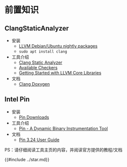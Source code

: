 # 前置知识

## ClangStaticAnalyzer

- 安装
  - [LLVM Debian/Ubuntu nightly packages](https://apt.llvm.org)
  - `sudo apt install clang`
- 工具介绍
  - [Clang Static Analyzer](https://clang-analyzer.llvm.org)
  - [Available Checkers](https://clang-analyzer.llvm.org/available_checks.html)
  - [Getting Started with LLVM Core Libraries](https://getting-started-with-llvm-core-libraries-zh-cn.readthedocs.io/zh_CN/latest/ch09.html#)
- 文档
  - [Clang Doxygen](https://clang.llvm.org/doxygen/index.html)

## Intel Pin

- 安装
  - [Pin Downloads](https://www.intel.com/content/www/us/en/developer/articles/tool/pin-a-binary-instrumentation-tool-downloads.html)
- 工具介绍
  - [Pin - A Dynamic Binary Instrumentation Tool](https://www.intel.com/content/www/us/en/developer/articles/tool/pin-a-dynamic-binary-instrumentation-tool.html)
- 文档
  - [Pin 3.24 User Guide](https://software.intel.com/sites/landingpage/pintool/docs/98612/Pin/doc/html/index.html)

PS：请仔细阅读工具主页的内容，并阅读官方提供的教程/文档

{{#include ../star.md}}
